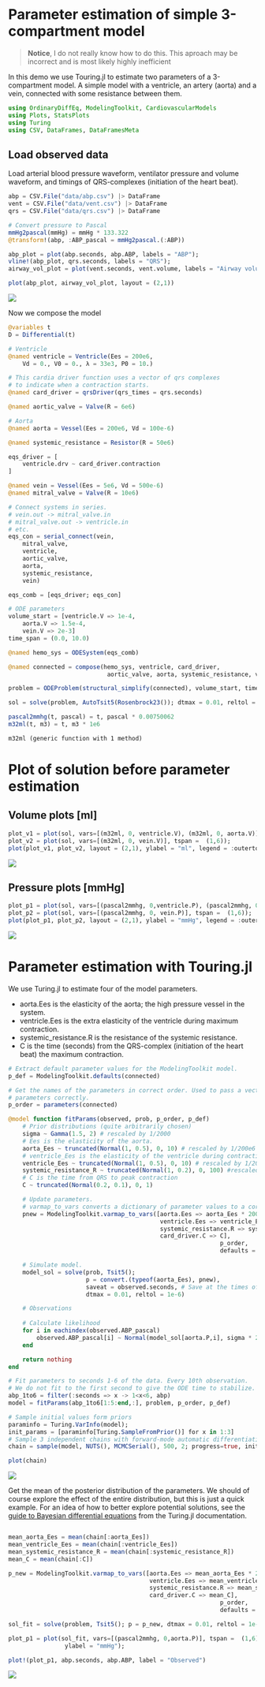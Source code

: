 # Parameter estimation of simple 3-compartment model

  > **Notice**, I do not really know how to do this. This aproach may be incorrect and is most likely highly inefficient 

In this demo we use Touring.jl to estimate two parameters of a 3-compartment model.
A simple model with a ventricle, an artery (aorta) and a vein, connected with some resistance between them.

```julia
using OrdinaryDiffEq, ModelingToolkit, CardiovascularModels 
using Plots, StatsPlots
using Turing
using CSV, DataFrames, DataFramesMeta
```




## Load observed data

Load arterial blood pressure waveform, ventilator pressure and volume waveform, and 
timings of QRS-complexes (initiation of the heart beat).

```julia
abp = CSV.File("data/abp.csv") |> DataFrame 
vent = CSV.File("data/vent.csv") |> DataFrame
qrs = CSV.File("data/qrs.csv") |> DataFrame

# Convert pressure to Pascal
mmHg2pascal(mmHg) = mmHg * 133.322
@transform!(abp, :ABP_pascal = mmHg2pascal.(:ABP))

abp_plot = plot(abp.seconds, abp.ABP, labels = "ABP");
vline!(abp_plot, qrs.seconds, labels = "QRS");
airway_vol_plot = plot(vent.seconds, vent.volume, labels = "Airway volume");

plot(abp_plot, airway_vol_plot, layout = (2,1))
```

![](figures/parameter_estimation_2_1.png)



Now we compose the model

```julia
@variables t
D = Differential(t)

# Ventricle
@named ventricle = Ventricle(Ees = 200e6,
    Vd = 0., V0 = 0., λ = 33e3, P0 = 10.)

# This cardia driver function uses a vector of qrs complexes 
# to indicate when a contraction starts.
@named card_driver = qrsDriver(qrs_times = qrs.seconds)

@named aortic_valve = Valve(R = 6e6)

# Aorta
@named aorta = Vessel(Ees = 200e6, Vd = 100e-6)

@named systemic_resistance = Resistor(R = 50e6)

eqs_driver = [
    ventricle.drv ~ card_driver.contraction
]

@named vein = Vessel(Ees = 5e6, Vd = 500e-6)
@named mitral_valve = Valve(R = 10e6)

# Connect systems in series.
# vein.out -> mitral_valve.in
# mitral_valve.out -> ventricle.in
# etc.
eqs_con = serial_connect(vein, 
    mitral_valve, 
    ventricle,
    aortic_valve,
    aorta,
    systemic_resistance,
    vein)

eqs_comb = [eqs_driver; eqs_con]

# ODE parameters
volume_start = [ventricle.V => 1e-4, 
    aorta.V => 1.5e-4,
    vein.V => 2e-3]
time_span = (0.0, 10.0)

@named hemo_sys = ODESystem(eqs_comb)

@named connected = compose(hemo_sys, ventricle, card_driver, 
                            aortic_valve, aorta, systemic_resistance, vein, mitral_valve)

problem = ODEProblem(structural_simplify(connected), volume_start, time_span, [])

sol = solve(problem, AutoTsit5(Rosenbrock23()); dtmax = 0.01, reltol = 1e-6)
```


```julia
pascal2mmhg(t, pascal) = t, pascal * 0.00750062
m32ml(t, m3) = t, m3 * 1e6
```

```
m32ml (generic function with 1 method)
```




# Plot of solution before parameter estimation

## Volume plots [ml]
```julia
plot_v1 = plot(sol, vars=[(m32ml, 0, ventricle.V), (m32ml, 0, aorta.V)], tspan =  (1,6));
plot_v2 = plot(sol, vars=[(m32ml, 0, vein.V)], tspan =  (1,6));
plot(plot_v1, plot_v2, layout = (2,1), ylabel = "ml", legend = :outertop)
```

![](figures/parameter_estimation_5_1.png)



## Pressure plots [mmHg]
```julia
plot_p1 = plot(sol, vars=[(pascal2mmhg, 0,ventricle.P), (pascal2mmhg, 0,aorta.P)], tspan =  (1,6));
plot_p2 = plot(sol, vars=[(pascal2mmhg, 0, vein.P)], tspan =  (1,6));
plot(plot_p1, plot_p2, layout = (2,1), ylabel = "mmHg", legend = :outertop)
```

![](figures/parameter_estimation_6_1.png)



# Parameter estimation with Touring.jl

We use Turing.jl to estimate four of the model parameters.

- aorta.Ees is the elasticity of the aorta; the high pressure vessel in the system.
- ventricle.Ees is the extra elasticity of the ventricle during maximum contraction.
- systemic_resistance.R is the resistance of the systemic resistance.
- C is the time (seconds) from the QRS-complex (initiation of the heart beat) the maximum 
  contraction.

```julia
# Extract default parameter values for the ModelingToolkit model.
p_def = ModelingToolkit.defaults(connected)

# Get the names of the parameters in correct order. Used to pass a vector of 
# parameters correctly.
p_order = parameters(connected)

@model function fitParams(observed, prob, p_order, p_def)
    # Prior distributions (quite arbitrarily chosen)
    sigma ~ Gamma(1.5, 2) # rescaled by 1/2000
    # Ees is the elasticity of the aorta.
    aorta_Ees ~ truncated(Normal(1, 0.5), 0, 10) # rescaled by 1/200e6
    # ventricle_Ees is the elasticity of the ventricle during contraction
    ventricle_Ees ~ truncated(Normal(1, 0.5), 0, 10) # rescaled by 1/200e6
    systemic_resistance_R ~ truncated(Normal(1, 0.2), 0, 100) #rescaled by 1/50e6
    # C is the time from QRS to peak contraction
    C ~ truncated(Normal(0.2, 0.1), 0, 1)

    # Update parameters.
    # varmap_to_vars converts a dictionary of parameter values to a correctly ordered vector.
    pnew = ModelingToolkit.varmap_to_vars([aorta.Ees => aorta_Ees * 200e6,
                                           ventricle.Ees => ventricle_Ees * 200e6,
                                           systemic_resistance.R => systemic_resistance_R * 50e6,       
                                           card_driver.C => C], 
                                                            p_order, 
                                                            defaults = p_def)

    # Simulate model. 
    model_sol = solve(prob, Tsit5(); 
                      p = convert.(typeof(aorta_Ees), pnew), 
                      saveat = observed.seconds, # Save at the times of the observations.
                      dtmax = 0.01, reltol = 1e-6)

    # Observations
    
    # Calculate likelihood
    for i in eachindex(observed.ABP_pascal)
        observed.ABP_pascal[i] ~ Normal(model_sol[aorta.P,i], sigma * 2000)
    end

    return nothing
end

# Fit parameters to seconds 1-6 of the data. Every 10th observation.
# We do not fit to the first second to give the ODE time to stabilize.
abp_1to6 = filter(:seconds => x -> 1<x<6, abp)
model = fitParams(abp_1to6[1:5:end,:], problem, p_order, p_def)

# Sample initial values form priors
paraminfo = Turing.VarInfo(model);
init_params = [paraminfo[Turing.SampleFromPrior()] for x in 1:3]
# Sample 3 independent chains with forward-mode automatic differentiation (the default).
chain = sample(model, NUTS(), MCMCSerial(), 500, 2; progress=true, init_params = init_params)

plot(chain)
```

![](figures/parameter_estimation_7_1.png)



Get the mean of the posterior distribution of the parameters.
We should of course explore the effect of the entire distribution,
but this is just a quick example. For an idea of how to better explore potential solutions, 
see the [guide to Bayesian differential equations](https://turing.ml/dev/tutorials/10-bayesian-differential-equations/)
from the Turing.jl documentation.  

```julia

mean_aorta_Ees = mean(chain[:aorta_Ees])
mean_ventricle_Ees = mean(chain[:ventricle_Ees])
mean_systemic_resistance_R = mean(chain[:systemic_resistance_R])
mean_C = mean(chain[:C])

p_new = ModelingToolkit.varmap_to_vars([aorta.Ees => mean_aorta_Ees * 200e6,
                                        ventricle.Ees => mean_ventricle_Ees * 200e6,
                                        systemic_resistance.R => mean_systemic_resistance_R * 50e6,
                                        card_driver.C => mean_C], 
                                                            p_order, 
                                                            defaults = p_def)

sol_fit = solve(problem, Tsit5(); p = p_new, dtmax = 0.01, reltol = 1e-6)

plot_p1 = plot(sol_fit, vars=[(pascal2mmhg, 0,aorta.P)], tspan =  (1,6),
                ylabel = "mmHg");

plot!(plot_p1, abp.seconds, abp.ABP, label = "Observed")
```

![](figures/parameter_estimation_8_1.png)
